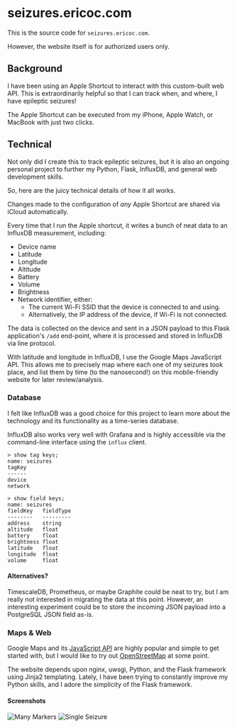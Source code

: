 # seizures.ericoc.com

This is the source code for `seizures.ericoc.com`.

However, the website itself is for authorized users only.

## Background

I have been using an Apple Shortcut to interact with this custom-built web API.
This is extraordinarily helpful so that I can track when, and where, I have epileptic seizures!

The Apple Shortcut can be executed from my iPhone, Apple Watch, or MacBook with just two clicks.

## Technical

Not only did I create this to track epileptic seizures, but it is also an ongoing
personal project to further my Python, Flask, InfluxDB, and general web development skills.

So, here are the juicy technical details of how it all works.

Changes made to the configuration of _any_ Apple Shortcut are shared via iCloud automatically.

Every time that I run the Apple shortcut, it writes a bunch of neat data to an InfluxDB measurement, including:
- Device name
- Latitude
- Longitude
- Altitude
- Battery
- Volume
- Brightness
- Network identifier, either:
    * The current Wi-Fi SSID that the device is connected to and using.
    * Alternatively, the IP address of the device, if Wi-Fi is not connected.

The data is collected on the device and sent in a JSON payload to this Flask application's `/add` end-point,
where it is processed and stored in InfluxDB via line protocol.

With latitude and longitude in InfluxDB, I use the Google Maps JavaScript API.
This allows me to precisely map where each one of my seizures took place,
and list them by time (to the nanosecond!) on this mobile-friendly website for later review/analysis.

### Database

I felt like InfluxDB was a good choice for this project to learn more about the technology
and its functionality as a time-series database.

InfluxDB also works very well with Grafana and is highly accessible via the command-line interface using the `influx` client.

```
> show tag keys;
name: seizures
tagKey
------
device
network
```
```
> show field keys;
name: seizures
fieldKey   fieldType
--------   ---------
address    string
altitude   float
battery    float
brightness float
latitude   float
longitude  float
volume     float
```

#### Alternatives?

TimescaleDB, Prometheus, or maybe Graphite could be neat to try, but I am really not interested in migrating the data at this point.
However, an interesting experiment could be to store the incoming JSON payload into a PostgreSQL JSON field as-is.

### Maps & Web

Google Maps and its [JavaScript API](https://developers.google.com/maps/documentation/javascript/overview) are highly popular
and simple to get started with, but I would like to try out [OpenStreetMap](https://www.openstreetmap.org/) at some point.

The website depends upon nginx, uwsgi, Python, and the Flask framework using Jinja2 templating.
Lately, I have been trying to constantly improve my Python skills, and I adore the simplicity of the Flask framework.

#### Screenshots

![Many Markers](https://seizures.ericoc.com/static/screenshots/many_markers.png)
![Single Seizure](https://seizures.ericoc.com/static/screenshots/single_seizure.png)
